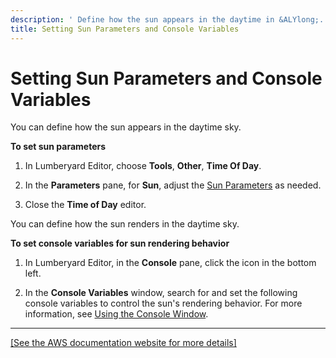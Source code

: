 ```yaml
---
description: ' Define how the sun appears in the daytime in &ALYlong;. '
title: Setting Sun Parameters and Console Variables
---
```

# Setting Sun Parameters and Console Variables<a name="sky-day-sun-params"></a>

You can define how the sun appears in the daytime sky\.

**To set sun parameters**

1. In Lumberyard Editor, choose **Tools**, **Other**, **Time Of Day**\.

1. In the **Parameters** pane, for **Sun**, adjust the [Sun Parameters](sky-tod-parameters.md#sun-time-of-day-parameters) as needed\.

1. Close the **Time of Day** editor\.

You can define how the sun renders in the daytime sky\.

**To set console variables for sun rendering behavior**

1. In Lumberyard Editor, in the **Console** pane, click the icon in the bottom left\.

1. In the **Console Variables** window, search for and set the following console variables to control the sun's rendering behavior\. For more information, see [Using the Console Window](console-intro.md)\.  
****    
[\[See the AWS documentation website for more details\]](http://docs.aws.amazon.com/lumberyard/latest/userguide/sky-day-sun-params.html)